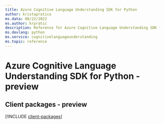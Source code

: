 ```yaml
---
title: Azure Cognitive Language Understanding SDK for Python
author: kristapratico
ms.data: 08/22/2022
ms.author: krpratic
description: Reference for Azure Cognitive Language Understanding SDK for Python
ms.devlang: python
ms.service: cognitivelanguageunderstanding
ms.topic: reference
---
```

# Azure Cognitive Language Understanding SDK for Python - preview

## Client packages - preview
[!INCLUDE [client-packages](cognitive-language-understanding-client-index.md)]